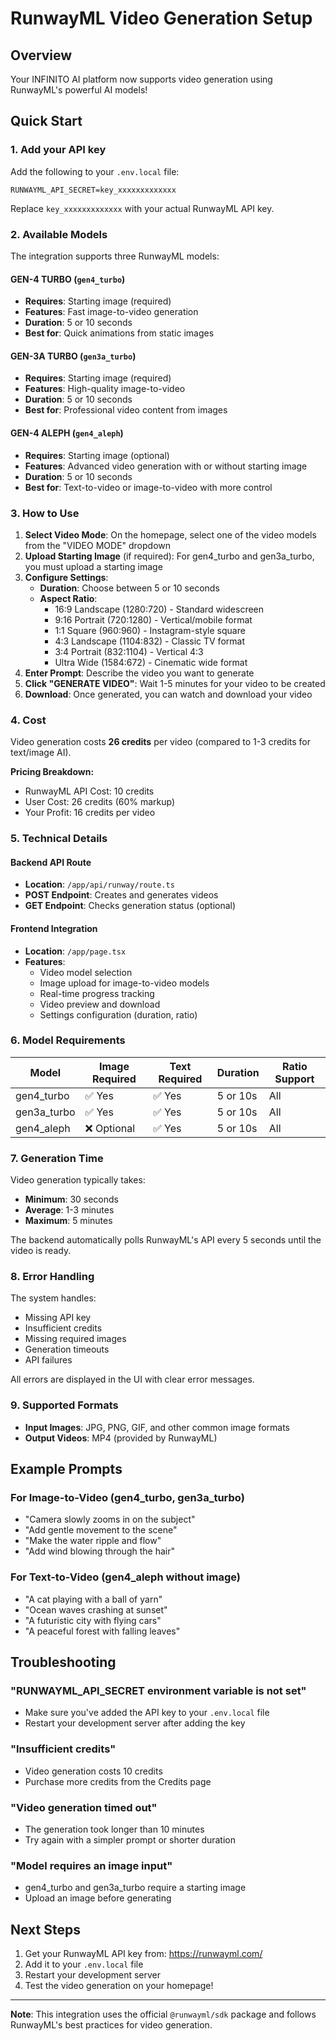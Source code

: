 # RunwayML Video Generation Setup

## Overview
Your INFINITO AI platform now supports video generation using RunwayML's powerful AI models!

## Quick Start

### 1. Add your API key

Add the following to your `.env.local` file:

```env
RUNWAYML_API_SECRET=key_xxxxxxxxxxxxx
```

Replace `key_xxxxxxxxxxxxx` with your actual RunwayML API key.

### 2. Available Models

The integration supports three RunwayML models:

#### **GEN-4 TURBO** (`gen4_turbo`)
- **Requires**: Starting image (required)
- **Features**: Fast image-to-video generation
- **Duration**: 5 or 10 seconds
- **Best for**: Quick animations from static images

#### **GEN-3A TURBO** (`gen3a_turbo`)
- **Requires**: Starting image (required)
- **Features**: High-quality image-to-video
- **Duration**: 5 or 10 seconds
- **Best for**: Professional video content from images

#### **GEN-4 ALEPH** (`gen4_aleph`)
- **Requires**: Starting image (optional)
- **Features**: Advanced video generation with or without starting image
- **Duration**: 5 or 10 seconds
- **Best for**: Text-to-video or image-to-video with more control

### 3. How to Use

1. **Select Video Mode**: On the homepage, select one of the video models from the "VIDEO MODE" dropdown
2. **Upload Starting Image** (if required): For gen4_turbo and gen3a_turbo, you must upload a starting image
3. **Configure Settings**:
   - **Duration**: Choose between 5 or 10 seconds
   - **Aspect Ratio**: 
     - 16:9 Landscape (1280:720) - Standard widescreen
     - 9:16 Portrait (720:1280) - Vertical/mobile format
     - 1:1 Square (960:960) - Instagram-style square
     - 4:3 Landscape (1104:832) - Classic TV format
     - 3:4 Portrait (832:1104) - Vertical 4:3
     - Ultra Wide (1584:672) - Cinematic wide format
4. **Enter Prompt**: Describe the video you want to generate
5. **Click "GENERATE VIDEO"**: Wait 1-5 minutes for your video to be created
6. **Download**: Once generated, you can watch and download your video

### 4. Cost

Video generation costs **26 credits** per video (compared to 1-3 credits for text/image AI).

**Pricing Breakdown:**
- RunwayML API Cost: 10 credits
- User Cost: 26 credits (60% markup)
- Your Profit: 16 credits per video

### 5. Technical Details

#### Backend API Route
- **Location**: `/app/api/runway/route.ts`
- **POST Endpoint**: Creates and generates videos
- **GET Endpoint**: Checks generation status (optional)

#### Frontend Integration
- **Location**: `/app/page.tsx`
- **Features**: 
  - Video model selection
  - Image upload for image-to-video models
  - Real-time progress tracking
  - Video preview and download
  - Settings configuration (duration, ratio)

### 6. Model Requirements

| Model | Image Required | Text Required | Duration | Ratio Support |
|-------|----------------|---------------|----------|---------------|
| gen4_turbo | ✅ Yes | ✅ Yes | 5 or 10s | All |
| gen3a_turbo | ✅ Yes | ✅ Yes | 5 or 10s | All |
| gen4_aleph | ❌ Optional | ✅ Yes | 5 or 10s | All |

### 7. Generation Time

Video generation typically takes:
- **Minimum**: 30 seconds
- **Average**: 1-3 minutes
- **Maximum**: 5 minutes

The backend automatically polls RunwayML's API every 5 seconds until the video is ready.

### 8. Error Handling

The system handles:
- Missing API key
- Insufficient credits
- Missing required images
- Generation timeouts
- API failures

All errors are displayed in the UI with clear error messages.

### 9. Supported Formats

- **Input Images**: JPG, PNG, GIF, and other common image formats
- **Output Videos**: MP4 (provided by RunwayML)

## Example Prompts

### For Image-to-Video (gen4_turbo, gen3a_turbo)
- "Camera slowly zooms in on the subject"
- "Add gentle movement to the scene"
- "Make the water ripple and flow"
- "Add wind blowing through the hair"

### For Text-to-Video (gen4_aleph without image)
- "A cat playing with a ball of yarn"
- "Ocean waves crashing at sunset"
- "A futuristic city with flying cars"
- "A peaceful forest with falling leaves"

## Troubleshooting

### "RUNWAYML_API_SECRET environment variable is not set"
- Make sure you've added the API key to your `.env.local` file
- Restart your development server after adding the key

### "Insufficient credits"
- Video generation costs 10 credits
- Purchase more credits from the Credits page

### "Video generation timed out"
- The generation took longer than 10 minutes
- Try again with a simpler prompt or shorter duration

### "Model requires an image input"
- gen4_turbo and gen3a_turbo require a starting image
- Upload an image before generating

## Next Steps

1. Get your RunwayML API key from: https://runwayml.com/
2. Add it to your `.env.local` file
3. Restart your development server
4. Test the video generation on your homepage!

---

**Note**: This integration uses the official `@runwayml/sdk` package and follows RunwayML's best practices for video generation.

